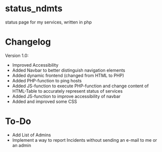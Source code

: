 # status_ndmts
status page for my services, written in php

# Changelog
Version 1.0:
- Improved Accessibility
- Added Navbar to better distinguish navigation elements
- Added dynamic frontend (changed from HTML to PHP)
- Added PHP-function to ping hosts
- Added JS-function to execute PHP-function and change content of HTML-Table to accurately represent status of services
- Added JS-function to improve accessibility of navbar
- Added and improved some CSS

# To-Do
- Add List of Admins
- Implement a way to report Incidents without sending an e-mail to me or an admin
